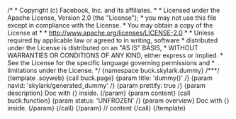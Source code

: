 /\* \* Copyright (c) Facebook, Inc. and its affiliates. \* \* Licensed
under the Apache License, Version 2.0 (the \"License\"); \* you may not
use this file except in compliance with the License. \* You may obtain a
copy of the License at \* \* http://www.apache.org/licenses/LICENSE-2.0
\* \* Unless required by applicable law or agreed to in writing,
software \* distributed under the License is distributed on an \"AS IS\"
BASIS, \* WITHOUT WARRANTIES OR CONDITIONS OF ANY KIND, either express
or implied. \* See the License for the specific language governing
permissions and \* limitations under the License. \*/ {namespace
buck.skylark.dummy} /\*\*\*/ {template .soyweb} {call buck.page} {param
title: \'dummy()\' /} {param navid: \'skylark/generated_dummy\' /}
{param prettify: true /} {param description} Doc with {} inside.
{/param} {param content} {call buck.function} {param status:
\'UNFROZEN\' /} {param overview} Doc with {} inside. {/param} {/call}
{/param} // content {/call} {/template}
